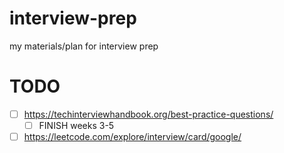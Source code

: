 # interview-prep
my materials/plan for interview prep

# TODO
- [ ] https://techinterviewhandbook.org/best-practice-questions/
  - [ ]  FINISH weeks 3-5
- [ ] https://leetcode.com/explore/interview/card/google/
